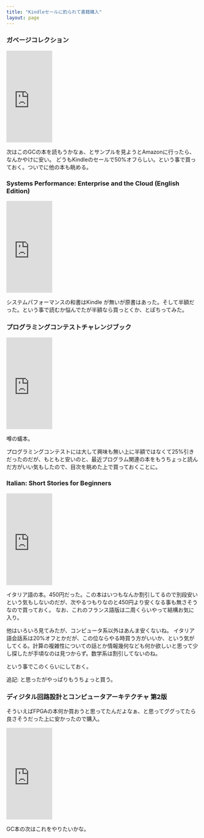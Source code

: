 ```yaml
---
title: "Kindleセールに釣られて書籍購入"
layout: page	
---
```


### ガベージコレクション

<iframe style="width:120px;height:240px;" marginwidth="0" marginheight="0" scrolling="no" frameborder="0" src="https://rcm-fe.amazon-adsystem.com/e/cm?ref=qf_sp_asin_til&t=karino203-22&m=amazon&o=9&p=8&l=as1&IS1=1&detail=1&asins=B01CYDGUT0&bc1=ffffff&lt1=_top&fc1=333333&lc1=0066c0&bg1=ffffff&f=ifr"> </iframe>

次はこのGCの本を読もうかなぁ、とサンプルを見ようとAmazonに行ったら、なんかやけに安い。
どうもKindleのセールで50%オフらしい。という事で買っておく。ついでに他の本も眺める。

### Systems Performance: Enterprise and the Cloud (English Edition)

<iframe style="width:120px;height:240px;" marginwidth="0" marginheight="0" scrolling="no" frameborder="0" src="https://rcm-fe.amazon-adsystem.com/e/cm?ref=qf_sp_asin_til&t=karino203-22&m=amazon&o=9&p=8&l=as1&IS1=1&detail=1&asins=B00FLYU9T2&bc1=ffffff&lt1=_top&fc1=333333&lc1=0066c0&bg1=ffffff&f=ifr"> </iframe>

システムパフォーマンスの和書はKindle が無いが原書はあった。そして半額だった。という事で読むか悩んでたが半額なら買っとくか、とぽちってみた。

### プログラミングコンテストチャレンジブック

<iframe style="width:120px;height:240px;" marginwidth="0" marginheight="0" scrolling="no" frameborder="0" src="https://rcm-fe.amazon-adsystem.com/e/cm?ref=qf_sp_asin_til&t=karino203-22&m=amazon&o=9&p=8&l=as1&IS1=1&detail=1&asins=B00CY9256C&bc1=ffffff&lt1=_top&fc1=333333&lc1=0066c0&bg1=ffffff&f=ifr"> </iframe>

噂の蟻本。

プログラミングコンテストには大して興味も無い上に半額ではなくて25%引きだったのだが、もともと安いのと、最近プログラム関連の本をもうちょっと読んだ方がいい気もしたので、目次を眺めた上で買っておくことに。

### Italian: Short Stories for Beginners

<iframe style="width:120px;height:240px;" marginwidth="0" marginheight="0" scrolling="no" frameborder="0" src="https://rcm-fe.amazon-adsystem.com/e/cm?ref=qf_sp_asin_til&t=karino203-22&m=amazon&o=9&p=8&l=as1&IS1=1&detail=1&asins=B06XR34CK3&bc1=ffffff&lt1=_top&fc1=333333&lc1=0066c0&bg1=ffffff&f=ifr"> </iframe>

イタリア語の本。450円だった。この本はいつもなんか割引してるので別段安いという気もしないのだが、次やるつもりなのと450円より安くなる事も無さそうなので買っておく。
なお、これのフランス語版は二周くらいやって結構お気に入り。

他はいろいろ見てみたが、コンピュータ系以外はあんま安くないね。
イタリア語会話系は20%オフとかだが、この位ならやる時買う方がいいか、という気がしてくる。計算の複雑性についての話とか情報幾何なども何か欲しいと思って少し探したが手頃なのは見つからず。数学系は割引してないのね。

という事でこのくらいにしておく。

追記: と思ったがやっぱりもうちょっと買う。

### ディジタル回路設計とコンピュータアーキテクチャ 第2版

そういえばFPGAの本何か買おうと思ってたんだよなぁ、と思ってググってたら良さそうだった上に安かったので購入。

<iframe style="width:120px;height:240px;" marginwidth="0" marginheight="0" scrolling="no" frameborder="0" src="https://rcm-fe.amazon-adsystem.com/e/cm?ref=qf_sp_asin_til&t=karino203-22&m=amazon&o=9&p=8&l=as1&IS1=1&detail=1&asins=B074H9C84X&bc1=ffffff&lt1=_top&fc1=333333&lc1=0066c0&bg1=ffffff&f=ifr"> </iframe>

GC本の次はこれをやりたいかな。

